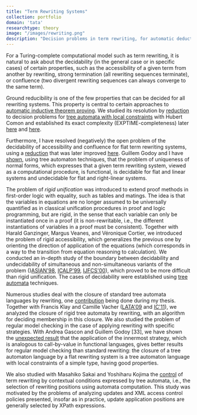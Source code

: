 ```yaml
---
title: "Term Rewriting Systems"
collection: portfolio
domain: 'tata'
researchtype: theory
image: "/images/rewriting.png"
description: "Decision problems in term rewriting, for automatic deduction and verification."
---
```


For a Turing-complete computational model such as term rewriting, it is natural to ask about the decidability (in the general case or in specific cases) of certain properties, such as the accessibility of a given term from another by rewriting, strong termination (all rewriting sequences terminate), or confluence (two divergent rewriting sequences can always converge to the same term).

Ground reducibility is one of the few properties that can be decided for all rewriting systems. This property is central to certain approaches to [automatic inductive theorem proving](portfolio/2008-ITP/). We studied its resolution by [reduction]((https://doi.org/10.1007/3-540-57785-8_138)) to decision problems for [tree automata with local constraints](portfolio/2035-CTATA/) with Hubert Comon and established its exact complexity (EXPTIME-completeness) later [here](https://doi.ieeecomputersociety.org/10.1109/LICS.1997.614922) and [here](https://inria.hal.science/inria-00578859). 

Furthermore, I have resolved (negatively) the open problem of the decidability of accessibility and confluence for flat term rewriting systems, using a [reduction](https://inria.hal.science/inria-00578875v1/) that was later improved  [here](https://inria.hal.science/inria-00579010). Guillem Godoy and I have [shown](publication/2009-06-01-Unique-Normalization-for-Shallow-TRS), using tree automaton techniques, that the problem of uniqueness of normal forms, which expresses that a given term rewriting system, viewed as a computational procedure, is functional, is decidable for flat and linear systems and undecidable for flat and right-linear systems.

The problem of _rigid unification_ was introduced to extend proof methods in first-order logic with equality, such as tables and matings. The idea is that the variables in equations are no longer assumed to be universally quantified as in classical unification procedures in proof and logic programming, but are rigid, in the sense that each variable can only be instantiated once in a proof (it is non-rewritable, i.e., the different instantiations of variables in a proof must be consistent). Together with Harald Ganzinger, Margus Veanes, and Véronique Cortier, we introduced the problem of rigid accessibility, which generalizes the previous one by orienting the direction of application of the equations (which corresponds in a way to the transition from equation reasoning to calculation). We conducted an in-depth study of the boundary between decidability and undecidability of simultaneous and non-simultaneous variants of the problem ()[ASIAN'98](https://doi.org/10.1007/3-540-49366-2_2), [ICALP'99](https://inria.hal.science/inria-00098806), [IJFCS'00](https://inria.hal.science/inria-00099097/)), which proved to be more difficult than rigid unification. The cases of decidability were established using [tree automata](portfolio/2035-CTATA/) techniques.

Numerous studies deal with the closure of standard tree automata languages by rewriting, one [contribution](https://doi.org/10.1007/3-540-61464-8_65) being done during my thesis. Together with Francis Klay and Camille Vacher  ([LATA'09](publication/2009-04-01-Rigid-Tree-Automata) and [IC'11](publication/2011-02-01-Rigid-Tree-Automata-and-Applications)), we analyzed the closure of rigid tree automata by rewriting, with an algorithm for deciding membership in this closure. We also studied the problem of regular model checking in the case of applying rewriting with specific strategies. With Andrea Gascon and Guillem Godoy [33], we have shown the [unexpected result](publication/2008-07-01-Closure-of-Tree-Automata-Languages-under-Innermost-Rewriting) that the application of the innermost strategy, which is analogous to call-by-value in functional languages, gives better results for regular model checking than standard rewriting: the closure of a tree automaton language by a flat rewriting system is a tree automaton language with local constraints of a simple type, having good properties. 

We also studied with Masahiko Sakai and Yoshiharu Kojima the [control](publication/2011-10-01-Controlled-Term-Rewriting) of term rewriting by contextual conditions expressed by tree automata, i.e., the selection of rewriting positions using automata computation. This study was motivated by the problems of analyzing updates and XML access control policies presented, insofar as in practice, update application positions are generally selected by XPath expressions. 

